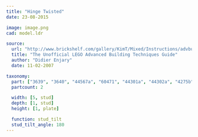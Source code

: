 ```yaml
---
title: "Hinge Twisted"
date: 23-08-2015

image: image.png
cad: model.ldr

source:
  url: "http://www.brickshelf.com/gallery/KimT/Mixed/Instructions/advbuilding.pdf"
  title: "The Unofficial LEGO Advanced Building Techniques Guide"
  author: "Didier Enjary"
  date: 11-02-2007

taxonomy:
  part: ["3639", "3640", "44567a", "60471", "44301a", "44302a", "4275b", "4276b", "30540", "30541", "30364", "30365", "30386", "4315", "4213"]
  partcount: 2

  width: [5, stud]
  depth: [1, stud]
  height: [1, plate]

  function: stud_tilt
  stud_tilt_angle: 180
---
```

